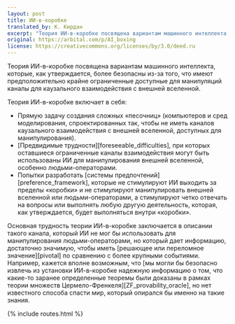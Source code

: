 ```yaml
---
layout: post
title: ИИ-в-коробке
translated_by: К. Кирдан
excerpt: "Теория ИИ-в-коробке посвящена вариантам машинного интеллекта, которые, как утверждается, более безопасны из-за того, что имеют предположительно крайне ограниченные доступные для манипуляций каналы для каузального взаимодействия с внешней вселенной."
original: https://arbital.com/p/AI_boxing
license: https://creativecommons.org/licenses/by/3.0/deed.ru
---
```

Теория ИИ-в-коробке посвящена вариантам машинного интеллекта, которые, как утверждается, более безопасны из-за того, что имеют предположительно крайне ограниченные доступные для манипуляций каналы для каузального взаимодействия с внешней вселенной.

Теория ИИ-в-коробке включает в себя:

- Прямую задачу создания сложных «песочниц» (компьютеров и сред моделирования, спроектированных так, чтобы не иметь каналов каузального взаимодействия с внешней вселенной, доступных для манипулирования).
- [Предвидимые трудности][foreseeable_difficulties], при которых оставшиеся ограниченные каналы взаимодействия могут быть использованы ИИ для манипулирования внешней вселенной, особенно людьми-операторами.
- Попытки разработать [системы предпочтений][preference_framework], которые не стимулируют ИИ выходить за пределы «коробки» и не стимулируют манипулировать внешней вселенной или людьми-операторами, а стимулируют четко отвечать на вопросы или выполнять любую другую деятельность, которая, как утверждается, будет выполняться внутри «коробки».

Основная трудность теории ИИ-в-коробке заключается в описании такого канала, который ИИ не мог бы использовать для манипулирования людьми-операторами, но который дает информацию, достаточно значимую, чтобы иметь [решающее или переломное значение][pivotal] по сравнению с более крупными событиями. Например, кажется вполне возможным, что [мы могли бы безопасно извлечь из установки ИИ-в-коробке надежную информацию о том, что какие-то заранее определенные теоремы были доказаны в рамках теории множеств Цермело-Френкеля][ZF_provability_oracle], но нет известного способа спасти мир, который опирался бы именно на такие знания.

{% include routes.html %}
